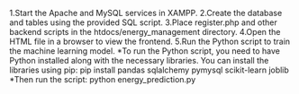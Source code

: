 1.Start the Apache and MySQL services in XAMPP.
2.Create the database and tables using the provided SQL script.
3.Place register.php and other backend scripts in the htdocs/energy_management directory.
4.Open the HTML file in a browser to view the frontend.
5.Run the Python script to train the machine learning model.
*To run the Python script, you need to have Python installed along with the necessary libraries. You can install the libraries using pip:
pip install pandas sqlalchemy pymysql scikit-learn joblib
*Then run the script:
python energy_prediction.py
